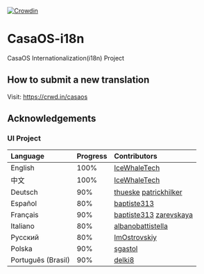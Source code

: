 
[![Crowdin](https://badges.crowdin.net/casaos/localized.svg)](https://crowdin.com/project/casaos)
# CasaOS-i18n
CasaOS Internationalization(i18n) Project

## How to submit a new translation

Visit: https://crwd.in/casaos


## Acknowledgements

### UI Project
| Language | Progress | Contributors |
| :-----| :----- | :---- |
| English | 100% | [IceWhaleTech](https://github.com/IceWhaleTech) |
| 中文 | 100% | [IceWhaleTech](https://github.com/IceWhaleTech) |
| Deutsch | 90% | [thueske](https://github.com/thueske) [patrickhilker](https://github.com/patrickhilker)|
| Español | 80% | [baptiste313](https://github.com/baptiste313) |
| Français | 90% | [baptiste313](https://github.com/baptiste313) [zarevskaya](https://github.com/zarevskaya)|
| Italiano | 80% | [albanobattistella](https://github.com/albanobattistella) |
| Русский | 80% | [ImOstrovskiy](https://github.com/ImOstrovskiy) |
| Polska | 90% | [sgastol](https://github.com/sgastol) |
| Português (Brasil) | 90% | [delki8](https://github.com/delki8) |
